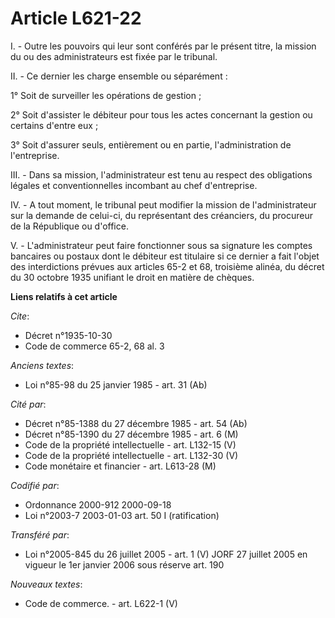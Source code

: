 # Article L621-22

I. - Outre les pouvoirs qui leur sont conférés par le présent titre, la mission du ou des administrateurs est fixée par le
tribunal.

II. - Ce dernier les charge ensemble ou séparément :

1° Soit de surveiller les opérations de gestion ;

2° Soit d'assister le débiteur pour tous les actes concernant la gestion ou certains d'entre eux ;

3° Soit d'assurer seuls, entièrement ou en partie, l'administration de l'entreprise.

III. - Dans sa mission, l'administrateur est tenu au respect des obligations légales et conventionnelles incombant au chef
d'entreprise.

IV. - A tout moment, le tribunal peut modifier la mission de l'administrateur sur la demande de celui-ci, du représentant des
créanciers, du procureur de la République ou d'office.

V. - L'administrateur peut faire fonctionner sous sa signature les comptes bancaires ou postaux dont le débiteur est
titulaire si ce dernier a fait l'objet des interdictions prévues aux articles 65-2 et 68, troisième alinéa, du décret du 30
octobre 1935 unifiant le droit en matière de chèques.

**Liens relatifs à cet article**

_Cite_:

  - Décret n°1935-10-30
  - Code de commerce 65-2, 68 al. 3

_Anciens textes_:

  - Loi n°85-98 du 25 janvier 1985 - art. 31 (Ab)

_Cité par_:

  - Décret n°85-1388 du 27 décembre 1985 - art. 54 (Ab)
  - Décret n°85-1390 du 27 décembre 1985 - art. 6 (M)
  - Code de la propriété intellectuelle - art. L132-15 (V)
  - Code de la propriété intellectuelle - art. L132-30 (V)
  - Code monétaire et financier - art. L613-28 (M)

_Codifié par_:

  - Ordonnance 2000-912 2000-09-18
  - Loi n°2003-7 2003-01-03 art. 50 I (ratification)

_Transféré par_:

  - Loi n°2005-845 du 26 juillet 2005 - art. 1 (V) JORF 27 juillet 2005 en vigueur le 1er janvier 2006 sous réserve art. 190

_Nouveaux textes_:

  - Code de commerce. - art. L622-1 (V)
